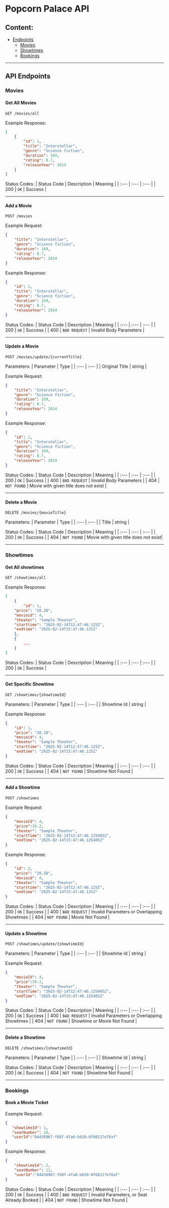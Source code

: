 # Popcorn Palace API

## Content:
- [Endpoints](#api-endpoints)
    - [Movies](#movies)
    - [Showtimes](#showtimes)
    - [Bookings](#bookings)

---

## API Endpoints
### Movies

#### Get All Movies
```http
GET /movies/all
```

Example Response:
```json
[
    {
        "id": 1,
        "title": "Interstellar",
        "genre": "Science fiction",
        "duration": 169,
        "rating": 8.7,
        "releaseYear": 2014
    }
]
```

Status Codes:
| Status Code | Description | Meaning |
| :--- | :--- | :--- |
| 200 | `OK` | Success |

---

#### Add a Movie
```http
POST /movies
```

Example Request:
```json
{
    "title": "Interstellar",
    "genre": "Science fiction",
    "duration": 169,
    "rating": 8.7,
    "releaseYear": 2014
}
```

Example Response:
```json
{
    "id": 1,
    "title": "Interstellar",
    "genre": "Science fiction",
    "duration": 169,
    "rating": 8.7,
    "releaseYear": 2014
}
```
Status Codes:
| Status Code | Description | Meaning |
| :--- | :--- | :--- |
| 200 | `OK` | Success |
| 400 | `BAD REQUEST` | Invalid Body Parameters |

---

#### Update a Movie
```http
POST /movies/update/{currentTitle}
```
Parameters: 
| Parameter | Type |
| :--- | :--- |
| Original Title | string |

Example Request:
```json
{
    "title": "Interstellar",
    "genre": "Science fiction",
    "duration": 169,
    "rating": 8.7,
    "releaseYear": 2014
}
```
Example Response:
```json
{
    "id": 1,
    "title": "Interstellar",
    "genre": "Science fiction",
    "duration": 169,
    "rating": 8.7,
    "releaseYear": 2014
}
```
Status Codes:
| Status Code | Description | Meaning |
| :--- | :--- | :--- |
| 200 | `OK` | Success |
| 400 | `BAD REQUEST` | Invalid Body Parameters |
| 404 | `NOT FOUND` | Movie with given title does not exist |

---

#### Delete a Movie
```http
DELETE /movies/{movieTitle}
```
Parameters: 
| Parameter | Type |
| :--- | :--- |
| Title | string |

Status Codes:
| Status Code | Description | Meaning |
| :--- | :--- | :--- |
| 200 | `OK` | Success |
| 404 | `NOT FOUND` | Movie with given title does not exist|

---

### Showtimes

#### Get All showtimes
```http
GET /showtimes/all
```

Example Response:
```json
[
    {
        "id": 1,
    "price": "20.20",
    "movieid": 4,
    "theater": "Sample Theater",
    "starttime": "2025-02-14T12:47:46.125Z",
    "endtime": "2025-02-14T15:47:46.125Z"
    },
    {
        ...
    }
]
```

Status Codes:
| Status Code | Description | Meaning |
| :--- | :--- | :--- |
| 200 | `OK` | Success |

---

#### Get Specific Showtime

```http
GET /showtimes/{showtimeId}
```

Parameters: 
| Parameter | Type |
| :--- | :--- |
| Showtime Id | string |

Example Response:
```json
{
    "id": 1,
    "price": "20.20",
    "movieid": 4,
    "theater": "Sample Theater",
    "starttime": "2025-02-14T12:47:46.125Z",
    "endtime": "2025-02-14T15:47:46.125Z"
}
```

Status Codes:
| Status Code | Description | Meaning |
| :--- | :--- | :--- |
| 200 | `OK` | Success |
| 404 | `NOT FOUND` | Showtime Not Found |

---

#### Add a Showtime

```https
POST /showtimes
```

Example Request:
```json
{
    "movieId": 4,
    "price":20.2,
    "theater": "Sample Theater",
    "startTime": "2025-02-14T12:47:46.125405Z",
    "endTime": "2025-02-14T15:47:46.125405Z"
}
```

Example Response:
```json
{
    "id": 2,
    "price": "20.20",
    "movieid": 4,
    "theater": "Sample Theater",
    "starttime": "2025-02-14T12:47:46.125Z",
    "endtime": "2025-02-14T15:47:46.125Z"
}
```

Status Codes:
| Status Code | Description | Meaning |
| :--- | :--- | :--- |
| 200 | `OK` | Success |
| 400 | `BAD REQUEST` | Invalid Parameters or Overlapping Showtimes |
| 404 | `NOT FOUND` | Movie Not Found |

---

#### Update a Showtime
```http
POST /showtimes/update/{showtimeId}
```

Parameters: 
| Parameter | Type |
| :--- | :--- |
| Showtime Id | string |

Example Request:
```json
{
    "movieId": 4,
    "price":50.2,
    "theater": "Sample Theater",
    "startTime": "2025-02-14T12:47:46.125405Z",
    "endTime": "2025-02-14T15:47:46.125405Z"
}
```
Status Codes:
| Status Code | Description | Meaning |
| :--- | :--- | :--- |
| 200 | `OK` | Success |
| 400 | `BAD REQUEST` | Invalid Parameters or Overlapping Showtimes |
| 404 | `NOT FOUND` | Showtime or Movie Not Found |

---

#### Delete a Showtime
```http
DELETE /showtimes/{showtimeId}
```

Parameters: 
| Parameter | Type |
| :--- | :--- |
| Showtime Id | string |

Status Codes:
| Status Code | Description | Meaning |
| :--- | :--- | :--- |
| 200 | `OK` | Success |
| 404 | `NOT FOUND` | Showtime Not Found |

 ---

 ### Bookings

 #### Book a Movie Ticket

 Example Request:
 ```json
 {
    "showtimeId": 1,
    "seatNumber": 10,
    "userId":"84438967-f68f-4fa0-b620-0f08217e76af"
}
```

Example Response:
```json
{
    "showtimeId": 2,
    "seatNumber": 11,
    "userId":"84438967-f68f-4fa0-b620-0f08217e76af"
}
```

Status Codes:
| Status Code | Description | Meaning |
| :--- | :--- | :--- |
| 200 | `OK` | Success |
| 400 | `BAD REQUEST` | Invalid Parameters, or Seat Already Booked |
| 404 | `NOT FOUND` | Showtime Not Found |


